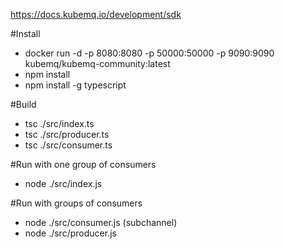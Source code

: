 https://docs.kubemq.io/development/sdk

#Install
- docker run -d -p 8080:8080 -p 50000:50000 -p 9090:9090 kubemq/kubemq-community:latest
- npm install
- npm install -g typescript

#Build
- tsc ./src/index.ts
- tsc ./src/producer.ts
- tsc ./src/consumer.ts

#Run with one group of consumers
- node ./src/index.js

#Run with groups of consumers
- node ./src/consumer.js (subchannel)
- node ./src/producer.js
